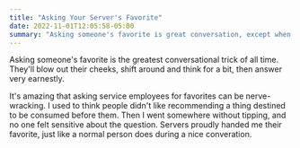 ```yaml
---
title: "Asking Your Server's Favorite"
date: 2022-11-01T12:05:58-05:00
summary: "Asking someone's favorite is great conversation, except when they're selling stuff."
---
```


Asking someone's favorite is the greatest conversational trick of all time. They'll blow out their cheeks, shift around and think for a bit, then answer very earnestly. 

It's amazing that asking service employees for favorites can be nerve-wracking. I used to think people didn't like recommending a thing destined to be consumed before them. Then I went somewhere without tipping, and no one felt sensitive about the question. Servers proudly handed me their favorite, just like a normal person does during a nice converation.